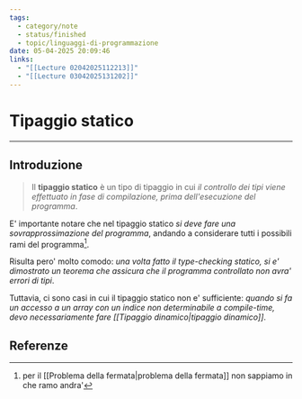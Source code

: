 ```yaml
---
tags:
  - category/note
  - status/finished
  - topic/linguaggi-di-programmazione
date: 05-04-2025 20:09:46
links:
  - "[[Lecture 02042025112213]]"
  - "[[Lecture 03042025131202]]"
---
```

# Tipaggio statico
---
## Introduzione
> Il **tipaggio statico** è un tipo di tipaggio in cui _il controllo dei tipi viene effettuato in fase di compilazione, prima dell'esecuzione del programma_.

E' importante notare che nel tipaggio statico _si deve fare una sovrapprossimazione del programma_, andando a considerare tutti i possibili rami del programma[^1].

Risulta pero' molto comodo: _una volta fatto il type-checking statico, si e' dimostrato un teorema che assicura che il programma controllato non avra' errori di tipi_.

Tuttavia, ci sono casi in cui il tipaggio statico non e' sufficiente: _quando si fa un accesso a un array con un indice non determinabile a compile-time, devo necessariamente fare [[Tipaggio dinamico|tipaggio dinamico]]_.

## Referenze

[^1]: per il [[Problema della fermata|problema della fermata]] non sappiamo in che ramo andra'